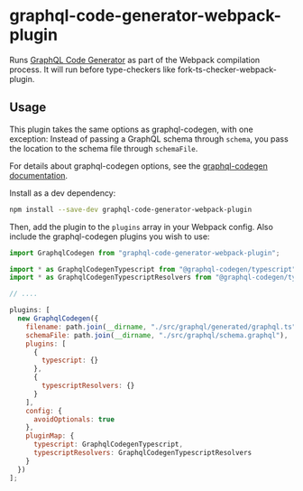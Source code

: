 # graphql-code-generator-webpack-plugin

Runs [GraphQL Code Generator](https://github.com/dotansimha/graphql-code-generator) as part of the Webpack compilation process. It will run before type-checkers like fork-ts-checker-webpack-plugin.

## Usage

This plugin takes the same options as graphql-codegen, with one exception:
Instead of passing a GraphQL schema through `schema`, you pass the location to the schema file through `schemaFile`.

For details about graphql-codegen options, see the [graphql-codegen documentation](https://graphql-code-generator.com/docs/getting-started/programmatic-usage).

Install as a dev dependency:

```bash
npm install --save-dev graphql-code-generator-webpack-plugin
```

Then, add the plugin to the `plugins` array in your Webpack config. Also include the graphql-codegen plugins you wish to use:

```javascript
import GraphqlCodegen from "graphql-code-generator-webpack-plugin";

import * as GraphqlCodegenTypescript from "@graphql-codegen/typescript";
import * as GraphqlCodegenTypescriptResolvers from "@graphql-codegen/typescript-resolvers";

// ....

plugins: [
  new GraphqlCodegen({
    filename: path.join(__dirname, "./src/graphql/generated/graphql.ts"),
    schemaFile: path.join(__dirname, "./src/graphql/schema.graphql"),
    plugins: [
      {
        typescript: {}
      },
      {
        typescriptResolvers: {}
      }
    ],
    config: {
      avoidOptionals: true
    },
    pluginMap: {
      typescript: GraphqlCodegenTypescript,
      typescriptResolvers: GraphqlCodegenTypescriptResolvers
    }
  })
];
```
